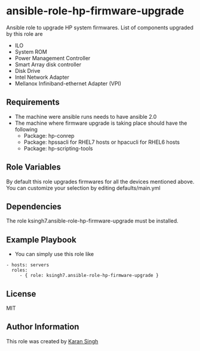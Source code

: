ansible-role-hp-firmware-upgrade
=========

Ansible role to upgrade HP system firmwares. List of components upgraded by this role are

* ILO
* System ROM
* Power Management Controller
* Smart Array disk controller
* Disk Drive
* Intel Network Adapter
* Mellanox Infiniband-ethernet Adapter (VPI)

Requirements
------------

* The machine were ansible runs needs to have ansible 2.0
* The machine where firmware upgrade is taking place should have the following
    * Package: hp-conrep
    * Package: hpssacli for RHEL7 hosts or hpacucli for RHEL6 hosts
    * Package: hp-scripting-tools

Role Variables
--------------
By default this role upgrades firmwares for all the devices mentioned above.
You can customize your selection by editing defaults/main.yml

Dependencies
------------

The role ksingh7.ansible-role-hp-firmware-upgrade must be installed.

Example Playbook
----------------

* You can simply use this role like
```
- hosts: servers
  roles:
     - { role: ksingh7.ansible-role-hp-firmware-upgrade }
```
License
-------

MIT

Author Information
------------------

This role was created by [Karan Singh](http://www.ksingh.co.in)
